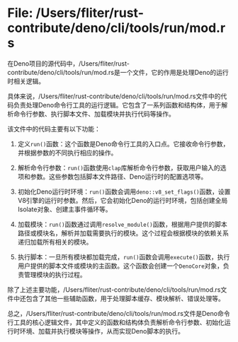 # File: /Users/fliter/rust-contribute/deno/cli/tools/run/mod.rs

在Deno项目的源代码中，/Users/fliter/rust-contribute/deno/cli/tools/run/mod.rs是一个文件，它的作用是处理Deno的运行时相关逻辑。

具体来说，/Users/fliter/rust-contribute/deno/cli/tools/run/mod.rs文件中的代码负责处理Deno命令行工具的运行逻辑。它包含了一系列函数和结构体，用于解析命令行参数、执行脚本文件、加载模块并执行代码等操作。

该文件中的代码主要有以下功能：

1. 定义`run()`函数：这个函数是Deno命令行工具的入口点。它接收命令行参数，并根据参数的不同执行相应的操作。

2. 解析命令行参数：`run()`函数使用`clap`库解析命令行参数，获取用户输入的选项和参数。这些参数包括脚本文件路径、Deno运行时的配置选项等。

3. 初始化Deno运行时环境：`run()`函数会调用`deno::v8_set_flags()`函数，设置V8引擎的运行时参数。然后，它会初始化Deno的运行时环境，包括创建全局Isolate对象、创建主事件循环等。

4. 加载模块：`run()`函数通过调用`resolve_module()`函数，根据用户提供的脚本路径或模块名，解析并加载需要执行的模块。这个过程会根据模块的依赖关系递归加载所有相关的模块。

5. 执行脚本：一旦所有模块都加载完成，`run()`函数会调用`execute()`函数，执行用户提供的脚本文件或模块的主函数。这个函数会创建一个`DenoCore`对象，负责管理模块的执行过程。

除了上述主要功能，/Users/fliter/rust-contribute/deno/cli/tools/run/mod.rs文件中还包含了其他一些辅助函数，用于处理脚本缓存、模块解析、错误处理等。

总之，/Users/fliter/rust-contribute/deno/cli/tools/run/mod.rs文件是Deno命令行工具的核心逻辑文件，其中定义的函数和结构体负责解析命令行参数、初始化运行时环境、加载并执行模块等操作，从而实现Deno脚本的执行。

